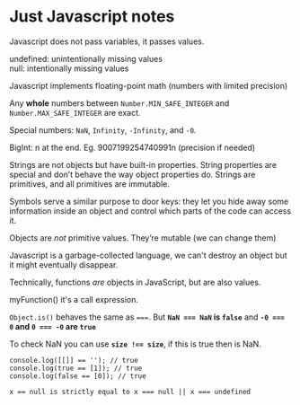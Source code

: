 # Just Javascript notes

Javascript does not pass variables, it passes values.

undefined: unintentionally missing values\
null: intentionally missing values

Javascript implements floating-point math (numbers with limited precision)

Any **whole** numbers between `Number.MIN_SAFE_INTEGER` and `Number.MAX_SAFE_INTEGER` are exact.

Special numbers: `NaN`, `Infinity`, `-Infinity`, and `-0`.

BigInt: n at the end. Eg. 9007199254740991n (precision if needed)

Strings are not objects but have built-in properties. String properties are special and don’t behave the way object properties do. Strings are primitives, and all primitives are immutable.

Symbols serve a similar purpose to door keys: they let you hide away some information inside an object and control which parts of the code can access it.

Objects are _not_ primitive values. They’re mutable (we can change them)

Javascript is a garbage-collected language, we can't destroy an object but it might eventually disappear.

Technically, functions _are_ objects in JavaScript, but are also values.

myFunction() it's a call expression.

`Object.is()` behaves the same as `===`. But **`NaN === NaN` is `false`** and **`-0 === 0` and `0 === -0` are `true`**

To check NaN you can use **`size !== size`**, if this is true then is NaN.

```
console.log([[]] == ''); // true
console.log(true == [1]); // true
console.log(false == [0]); // true
```

```
x == null is strictly equal to x === null || x === undefined
```
